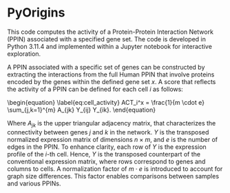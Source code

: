 # PyOrigins

This code computes the activity of a Protein-Protein Interaction Network (PPIN) associated with a specified gene set. The code is developed in Python 3.11.4 and implemented within a Jupyter notebook for interactive exploration.

A PPIN associated with a specific set of genes can be constructed by extracting the interactions from the full Human PPIN that involve proteins encoded by the genes within the defined gene set $x$. A score that reflects the activity of a PPIN can be defined for each cell $i$ as follows:

\begin{equation} \label{eq:cell_activity}
ACT_i^x = \frac{1}{m \cdot e} \sum_{j,k=1}^{m} A_{jk} Y_{ij} Y_{ik}.
\end{equation}

Where $A_{jk}$ is the upper triangular adjacency matrix, that characterizes the connectivity between genes $j$ and $k$ in the network.
$Y$ is the transposed normalized expression matrix of dimensions $n \times m$, and $e$ is the number of edges in the PPIN. To enhance clarity, each row of $Y$ is the expression profile of the $i$-th cell. Hence, $Y$ is the transposed counterpart of the conventional expression matrix, where rows correspond to genes and columns to cells. A normalization factor of $m \cdot e$ is introduced to account for graph size differences. This factor enables comparisons between samples and various PPINs.
